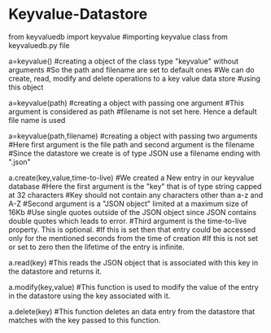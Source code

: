 # Keyvalue-Datastore
from keyvaluedb import keyvalue
#importing keyvalue class from keyvaluedb.py file

a=keyvalue()
#creating a object of the class type "keyvalue" without arguments
#So the path and filename are set to default ones
#We can do create, read, modify and delete operations to a key value data store 
#using this object

a=keyvalue(path)
#creating a object with passing one argument
#This argument is considered as path
#filename is not set here. Hence a default file name is used

a=keyvalue(path,filename)
#creating a object with passing two arguments
#Here first argument is the file path and second argument is the filename
#Since the datastore we create is of type JSON use a filename ending with ".json"


a.create(key,value,time-to-live)
#We created a New entry in our keyvalue database
#Here the first argument is the "key" that is of type string capped at 32 characters
#Key should not contain any characters other than a-z and A-Z
#Second argument is a "JSON object" limited at a maximum size of 16Kb 
#Use single quotes outside of the JSON object since JSON contains double quotes which leads to error.
#Third argument is the time-to-live property. This is optional.
#If this is set then that entry could be accessed only for the mentioned seconds from the time of creation
#If this is not set or set to zero then the lifetime of the entry is infinite.

a.read(key)
#This reads the JSON object that is associated with this key in the datastore and returns it.

a.modify(key,value)
#This function is used to modify the value of the entry in the datastore using the key associated with it.

a.delete(key)
#This function deletes an data entry from the datastore that matches with the key passed to this function.
